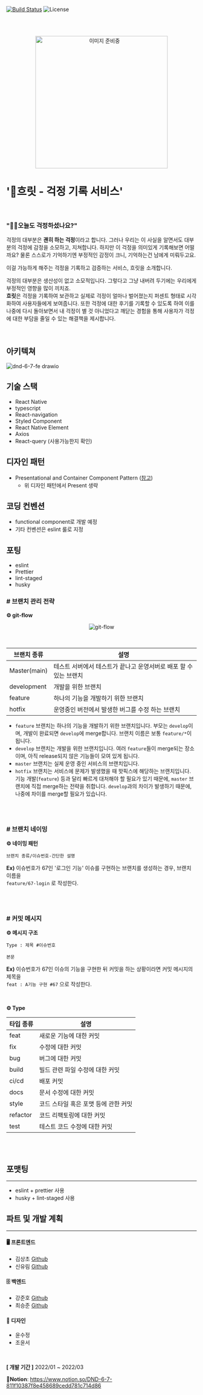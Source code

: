 [![Build Status](https://img.shields.io/badge/status-developing-orange)](https://github.com/dnd-side-project/dnd-6th-7-worry-record-service)
![License](https://img.shields.io/apm/l/vim-mode?color=yellowgreen)

<br>

<br>

<p align="center">
  <img width="350" height="350" src="https://user-images.githubusercontent.com/84304802/155870606-95bd66c5-a38d-4c29-932c-4b2b6f4dc5dd.png" alt="이미지 준비중">
</p>




# '🔮흐릿 - 걱정 기록 서비스'

<br>

### "💁‍♂️오늘도 걱정하셨나요?"

걱정의 대부분은 **괜히 하는 걱정**이라고 합니다. 그러나 우리는 이 사실을 알면서도 대부분의 걱정에 감정을 소모하고, 지쳐합니다. 하지만 이 걱정을 의미있게 기록해보면 어떨까요? 물론 스스로가 기억하기엔 부정적인 감정이 크니, 기억하는건 남에게 미뤄두고요.

이걸 가능하게 해주는 걱정을 기록하고 검증하는 서비스, 흐릿을 소개합니다.

걱정의 대부분은 생산성이 없고 소모적입니다. 그렇다고 그냥 내버려 두기에는 우리에게 부정적인 영향을 많이 끼치죠. <br>
**흐릿**은 걱정을 기록하여 보관하고 실제로 걱정이 얼마나 벌어졌는지 퍼센트 형태로 시각화하여 사용자들에게 보여줍니다. 또한 걱정에 대한 후기를 기록할 수 있도록 하여 이를 나중에 다시 돌아보면서 내 걱정이 별 것 아니었다고 깨닫는 경험을 통해 사용자가 걱정에 대한 부담을 줄일 수 있는 해결책을 제시합니다.

<br>

## 아키텍쳐

![dnd-6-7-fe drawio](https://user-images.githubusercontent.com/42944883/149341687-ad3f8df0-40ae-4be6-99e5-24d49273ff16.png)

## 기술 스택

- React Native
- typescript
- React-navigation
- Styled Component
- React Native Element
- Axios
- React-query (사용가능한지 확인)

## 디자인 패턴

- Presentational and Container Component Pattern ([참고](https://velog.io/@holim0/React-Design-Pattern))
  - 위 디자인 패턴에서 Present 생략 

## 코딩 컨벤션
- functional component로 개발 예정
- 기타 컨벤션은 eslint 룰로 지정

## 포팅
- eslint
- Prettier
- lint-staged
- husky

### # 브랜치 관리 전략

**⚙️ git-flow**

<p align="center">
  <img src="https://user-images.githubusercontent.com/84304802/148559145-64a8029e-d220-4b80-b02f-eb45a0e07c05.png" alt="git-flow">
</p>

<br>


| 브랜치 종류  | 설명                                                         |
| ------------ | ------------------------------------------------------------ |
| Master(main) | 테스트 서버에서 테스트가 끝나고 운영서버로 배포 할 수 있는 브랜치 |
| development      | 개발을 위한 브랜치                                           |
| feature      | 하나의 기능을 개발하기 위한 브랜치                           |
| hotfix       | 운영중인 버전에서 발생한 버그를 수정 하는 브랜치             |

- `feature` 브랜치는 하나의 기능을 개발하기 위한 브랜치입니다. 부모는 `develop`이며, 개발이 완료되면 `develop`에 merge합니다. 브랜치 이름은 보통 `feature/*`이 됩니다.
- `develop` 브랜치는 개발을 위한 브랜치입니다. 여러 `feature`들이 merge되는 장소이며, 아직 release되지 않은 기능들이 모여 있게 됩니다.
- `master` 브랜치는 실제 운영 중인 서비스의 브랜치입니다. 
- `hotfix` 브랜치는 서비스에 문제가 발생했을 때 핫픽스에 해당하는 브랜치입니다. 기능 개발(`feature`) 등과 달리 빠르게 대처해야 할 필요가 있기 때문에, `master` 브랜치에 직접 merge하는 전략을 취합니다.  `develop`과의 차이가 발생하기 때문에, 나중에 차이를 merge할 필요가 있습니다.

<br>

<br>

### # 브랜치 네이밍

**⚙️ 네이밍 패턴**

```
브랜치 종류/이슈번호-간단한 설명	
```

**Ex)** 이슈번호가 67인 '로그인 기능' 이슈를 구현하는 브랜치를 생성하는 경우, 브랜치 이름을<br> 	`feature/67-login` 로 작성한다.

<br>

<br>

### # 커밋 메시지

**⚙️ 메시지 구조**

```
Type : 제목 #이슈번호

본문
```

**Ex)** 이슈번호가 67인 이슈의 기능을 구현한 뒤 커밋을 하는 상황이라면 커밋 메시지의 제목을<br>	`feat : A기능 구현 #67` 으로 작성한다.

<br>

**⚙️ Type**

| 타입 종류 | 설명                                 |
| --------- | ------------------------------------ |
| feat      | 새로운 기능에 대한 커밋              |
| fix       | 수정에 대한 커밋                     |
| bug       | 버그에 대한 커밋                     |
| build     | 빌드 관련 파일 수정에 대한 커밋      |
| ci/cd     | 배포 커밋                            |
| docs      | 문서 수정에 대한 커밋                |
| style     | 코드 스타일 혹은 포맷 등에 관한 커밋 |
| refactor  | 코드 리팩토링에 대한 커밋            |
| test      | 테스트 코드 수정에 대한 커밋         |

<br>

<br>

## 포맷팅

---

- eslint + prettier 사용
- husky + lint-staged 사용

## 파트 및 개발 계획

---

#### 🖥️ 프론트엔드 

- 김상초 [Github](https://github.com/SangchoKim)
- 신유림 [Github](https://github.com/NONE-31D)

#### 🗄️ 백엔드 

- 강준호 [Github](https://github.com/JunHo-YH)
- 최승준 [Github](https://github.com/PgmJun)

#### 🎨 디자인

- 윤수정
- 조윤서

<br>

**[ 개발 기간 ]** 2022/01 ~ 2022/03
<br>

📑**Notion**: https://www.notion.so/DND-6-7-811f10387f8e458689cedd781c714d86 

<br>


